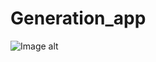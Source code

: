 # Generation_app
![Image alt](https://github.com/CoffeeMan/Generation_app/master/screen.jpg?raw=true)

